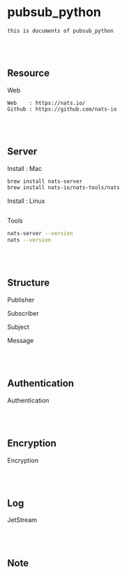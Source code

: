 <!--------------------------------------------------------------------------------- Description -->
# pubsub_python
    this is documents of pubsub_python

<!--------------------------------------------------------------------------------- Resource -->
<br><br>

## Resource  
Web
```
Web    : https://nats.io/
Github : https://github.com/nats-io
```

<!--------------------------------------------------------------------------------- Server -->
<br><br>

## Server 

Install : Mac
```bash
brew install nats-server
brew install nats-io/nats-tools/nats
```

Install : Linux
```bash
```

Tools
```bash
nats-server --version
nats --version
```

<!--------------------------------------------------------------------------------- Structure -->
<br><br>

## Structure 

Publisher

Subscriber

Subject

Message

<!--------------------------------------------------------------------------------- Authentication -->
<br><br>

## Authentication 

Authentication

<!--------------------------------------------------------------------------------- Encryption -->
<br><br>

## Encryption 

Encryption

<!--------------------------------------------------------------------------------- Log -->
<br><br>

## Log 

JetStream

<!--------------------------------------------------------------------------------- Note -->
<br><br>

## Note 
